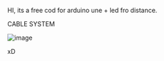   HI, its a free cod for arduino une + led fro distance.

  CABLE SYSTEM
  
  ![image](https://github.com/user-attachments/assets/98b2ba78-03e4-4e2f-8d33-69a8ee64127a)

xD
